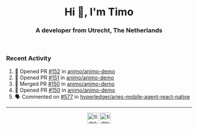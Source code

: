<h1 align="center">Hi 👋, I'm Timo</h1>
<h3 align="center">A developer from Utrecht, The Netherlands</h3>
<br/>
<!-- https://github.com/rahuldkjain/github-profile-readme-generator --!>

<!--  <p align="left"><img src="https://github-readme-stats.vercel.app/api?username=timoglastra&show_icons=true&count_private=true&" alt="timoglastra" /></p> --!>

<!--
Github language stats
<p align="left"><img src="https://github-readme-stats.vercel.app/api/top-langs/?username=timoglastra&layout=compact" alt="timoglastra" /><p>
-->

<!-- Codestats language stats -->
<!-- <p align="left"><img src="https://codestats-readme.vercel.app/api/top-langs/?username=timoglastra&layout=compact&language_count=12" alt="timoglastra" /><p>    --!>
  
<h3>Recent Activity</h3>

<!--START_SECTION:activity-->
1. 💪 Opened PR [#152](https://github.com/animo/animo-demo/pull/152) in [animo/animo-demo](https://github.com/animo/animo-demo)
2. 💪 Opened PR [#151](https://github.com/animo/animo-demo/pull/151) in [animo/animo-demo](https://github.com/animo/animo-demo)
3. 🎉 Merged PR [#150](https://github.com/animo/animo-demo/pull/150) in [animo/animo-demo](https://github.com/animo/animo-demo)
4. 💪 Opened PR [#150](https://github.com/animo/animo-demo/pull/150) in [animo/animo-demo](https://github.com/animo/animo-demo)
5. 🗣 Commented on [#577](https://github.com/hyperledger/aries-mobile-agent-react-native/issues/577) in [hyperledger/aries-mobile-agent-react-native](https://github.com/hyperledger/aries-mobile-agent-react-native)
<!--END_SECTION:activity-->

---

<p align="center">
<a href="https://twitter.com/timoglastra" target="blank"><img align="center" src="https://cdn.jsdelivr.net/npm/simple-icons@3.0.1/icons/twitter.svg" alt="timoglastra" height="30" width="30" /></a>
<a href="https://linkedin.com/in/timoglastra" target="blank"><img align="center" src="https://cdn.jsdelivr.net/npm/simple-icons@3.0.1/icons/linkedin.svg" alt="timoglastra" height="30" width="30" /></a>
</p>



